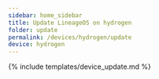 ```yaml
---
sidebar: home_sidebar
title: Update LineageOS on hydrogen
folder: update
permalink: /devices/hydrogen/update
device: hydrogen
---
```

{% include templates/device_update.md %}
